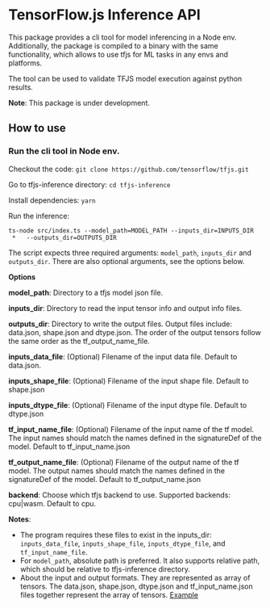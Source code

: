 # TensorFlow.js Inference API

This package provides a cli tool for model inferencing in a Node env.
Additionally, the package is compiled to a binary with the same functionality,
which allows to use tfjs for ML tasks in any envs and platforms.

The tool can be used to validate TFJS model execution against python results.

**Note**: This package is under development.

## How to use

### Run the cli tool in Node env.
Checkout the code: `git clone https://github.com/tensorflow/tfjs.git`

Go to tfjs-inference directory: `cd tfjs-inference`

Install dependencies: `yarn`

Run the inference:
```
ts-node src/index.ts --model_path=MODEL_PATH --inputs_dir=INPUTS_DIR
 *   --outputs_dir=OUTPUTS_DIR
```
The script expects three required arguments: `model_path`, `inputs_dir` and
`outputs_dir`. There are also optional arguments, see the options below.

**Options**

**model_path**: Directory to a tfjs model json file.

**inputs_dir**: Directory to read the input tensor info and output info files.

**outputs_dir**: Directory to write the output files. Output files include:
                 data.json, shape.json and dtype.json. The order of the output
                 tensors follow the same order as the tf_output_name_file.

**inputs_data_file**: (Optional) Filename of the input data file.
                      Default to data.json.

**inputs_shape_file**: (Optional) Filename of the input shape file.
                       Default to shape.json

**inputs_dtype_file**: (Optional) Filename of the input dtype file.
                       Default to dtype.json

**tf_input_name_file**: (Optional) Filename of the input name of the tf model.
                        The input names should match the names defined in the
                        signatureDef of the model.
                        Default to tf_input_name.json

**tf_output_name_file**: (Optional) Filename of the output name of the tf model.
                         The output names should match the names defined in
                         the signatureDef of the model.
                         Default to tf_output_name.json

**backend**: Choose which tfjs backend to use. Supported backends: cpu|wasm.
             Default to cpu.

**Notes**:
* The program requires these files to exist in the inputs_dir:
  `inputs_data_file`, `inputs_shape_file`, `inputs_dtype_file`, and
  `tf_input_name_file`.
* For `model_path`, absolute path is preferred. It also supports relative path,
  which should be relative to tfjs-inference directory.
* About the input and output formats. They are represented as array of tensors.
  The data.json, shape.json, dtype.json and tf_input_name.json files together
  represent the array of tensors. [Example](https://github.com/tensorflow/tfjs/tree/master/tfjs-inference/test_data)
